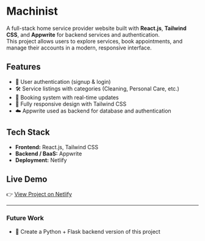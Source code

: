 # Machinist

A full-stack home service provider website built with **React.js**, **Tailwind CSS**, and **Appwrite** for backend services and authentication.  
This project allows users to explore services, book appointments, and manage their accounts in a modern, responsive interface.

## Features
- 🔑 User authentication (signup & login)
- 🛠️ Service listings with categories (Cleaning, Personal Care, etc.)
- 📅 Booking system with real-time updates
- 📱 Fully responsive design with Tailwind CSS
- ☁️ Appwrite used as backend for database and authentication

## Tech Stack
- **Frontend:** React.js, Tailwind CSS
- **Backend / BaaS:** Appwrite
- **Deployment:** Netlify

## Live Demo
👉 [View Project on Netlify](https://machinist-appwrite.netlify.app)

---

### Future Work
- 🔹 Create a Python + Flask backend version of this project
